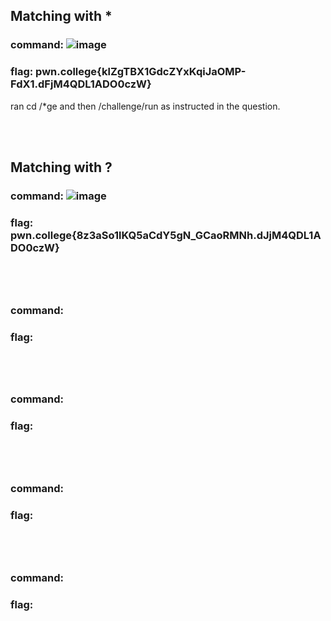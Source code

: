 ## Matching with *
### command: ![image](https://github.com/user-attachments/assets/c4255d57-9736-4c93-b926-7694399626ed)

### flag: pwn.college{klZgTBX1GdcZYxKqiJaOMP-FdX1.dFjM4QDL1ADO0czW}

ran cd /*ge and then /challenge/run as instructed in the question.

<br><br>

## Matching with ?
### command: ![image](https://github.com/user-attachments/assets/ce3efa64-af11-4426-96e2-d4abf4d20ea1)

### flag: pwn.college{8z3aSo1lKQ5aCdY5gN_GCaoRMNh.dJjM4QDL1ADO0czW}



<br><br>
## 
### command:
### flag: 



<br><br>

## 
### command:
### flag: 



<br><br>
## 
### command:
### flag: 



<br><br>

## 
### command:
### flag: 



<br><br>
